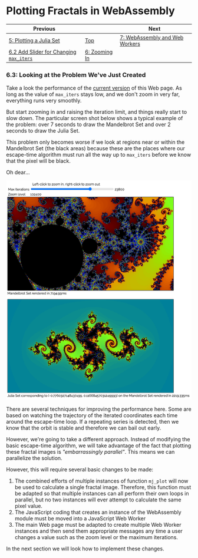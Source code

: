 # Plotting Fractals in WebAssembly

| Previous | | Next
|---|---|---
| [5: Plotting a Julia Set](../../05%20MB%20Julia%20Set/) | [Top](/chriswhealy/plotting-fractals-in-webassembly) | [7: WebAssembly and Web Workers](../../07%20Web%20Workers/)
| [6.2 Add Slider for Changing `max_iters`](../02/) | [6: Zooming In](../) |

### 6.3: Looking at the Problem We've Just Created

Take a look the performance of the [current version](../mb-julia-set.html) of this Web page.
As long as the value of `max_iters` stays low, and we don't zoom in very far, everything runs very smoothly.

But start zooming in and raising the iteration limit, and things really start to slow down.
The particular screen shot below shows a typical example of the problem: over 7 seconds to draw the Mandelbrot Set and over 2 seconds to draw the Julia Set.

This problem only becomes worse if we look at regions near or within the Mandelbrot Set (the black areas) because these are the places where our escape-time algorithm must run all the way up to `max_iters` before we know that the pixel will be black.

Oh dear...

![Slow Runtime](/assets/chriswhealy/Slow%20Runtime.png)

There are several techniques for improving the performance here.
Some are based on watching the trajectory of the iterated coordinates each time around the escape-time loop.
If a repeating series is detected, then we know that the orbit is stable and therefore we can bail out early.

However, we're going to take a different approach.
Instead of modifying the basic escape-time algorithm, we will take advantage of the fact that plotting these fractal images is *"embarrassingly parallel"*.
This means we can parallelize the solution.

However, this will require several basic changes to be made:

1. The combined efforts of multiple instances of function `mj_plot` will now be used to calculate a single fractal image.
Therefore, this function must be adapted so that multiple instances can all perform their own loops in parallel, but no two instances will ever attempt to calculate the same pixel value.
1. The JavaScript coding that creates an instance of the WebAssembly module must be moved into a JavaScript Web Worker
1. The main Web page must be adapted to create multiple Web Worker instances and then send them appropriate messages any time a user changes a value such as the zoom level or the maximum iterations.

In the next section we will look how to implement these changes.
